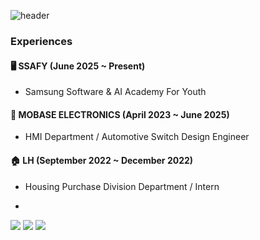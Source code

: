 ![header](https://capsule-render.vercel.app/api?type=shark&color=2ECC71,A3D9A5,E8F6EF&height=230&section=header&text=Embedded%20Engineer%20%7C%20Back-End%20Learner%20🔧&fontSize=35&fontColor=ffffff&fontAlignY=40&desc=Where%20Hardware%20Meets%20Code%20💡&descAlign=70&descAlignY=65)

### Experiences

#### 🖥️ SSAFY (June 2025 ~ Present)
- Samsung Software & AI Academy For Youth

#### 🚗 MOBASE ELECTRONICS (April 2023 ~ June 2025)
- HMI Department / Automotive Switch Design Engineer 

#### 🏠 LH (September 2022 ~ December 2022)
- Housing Purchase Division Department / Intern

- 
<img src="https://img.shields.io/badge/Python-3776AB?style=flat-square&logo=Python&logoColor=white"/> <img src="https://img.shields.io/badge/apple-000000?style=flat-square&logo=apple&logoColor=white"/> <img src="https://img.shields.io/badge/OpenAI-412991?style=flat-square&logo=OpenAI&logoColor=white"/>





